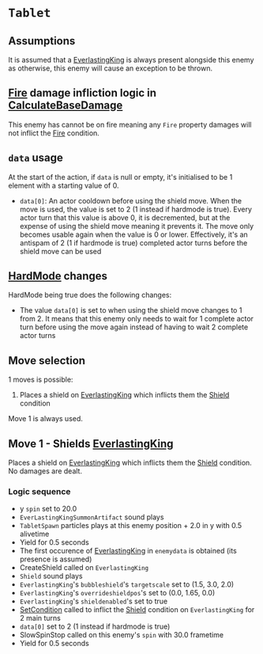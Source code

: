 # `Tablet`

## Assumptions
It is assumed that a [EverlastingKing](EverlastingKing.md) is always present alongside this enemy as otherwise, this enemy will cause an exception to be thrown.

## [Fire](../../Actors%20states/BattleCondition/Fire.md) damage infliction logic in [CalculateBaseDamage](../../Damage%20pipeline/CalculateBaseDamage.md)
This enemy has cannot be on fire meaning any `Fire` property damages will not inflict the [Fire](../../Actors%20states/BattleCondition/Fire.md) condition.

## `data` usage
At the start of the action, if `data` is null or empty, it's initialised to be 1 element with a starting value of 0.

- `data[0]`: An actor cooldown before using the shield move. When the move is used, the value is set to 2 (1 instead if hardmode is true). Every actor turn that this value is above 0, it is decremented, but at the expense of using the shield move meaning it prevents it. The move only becomes usable again when the value is 0 or lower. Effectively, it's an antispam of 2 (1 if hardmode is true) completed actor turns before the shield move can be used

## [HardMode](../../Damage%20pipeline/HardMode.md) changes
HardMode being true does the following changes:

- The value `data[0]` is set to when using the shield move changes to 1 from 2. It means that this enemy only needs to wait for 1 complete actor turn before using the move again instead of having to wait 2 complete actor turns

## Move selection
1 moves is possible:

1. Places a shield on [EverlastingKing](EverlastingKing.md) which inflicts them the [Shield](../../Actors%20states/BattleCondition/Shield.md) condition

Move 1 is always used.

## Move 1 - Shields [EverlastingKing](EverlastingKing.md)
Places a shield on [EverlastingKing](EverlastingKing.md) which inflicts them the [Shield](../../Actors%20states/BattleCondition/Shield.md) condition. No damages are dealt.

### Logic sequence

- y `spin` set to 20.0
- `EverLastingKingSummonArtifact` sound plays
- `TabletSpawn` particles plays at this enemy position + 2.0 in y with 0.5 alivetime
- Yield for 0.5 seconds
- The first occurence of [EverlastingKing](EverlastingKing.md) in `enemydata` is obtained (its presence is assumed)
- CreateShield called on `EverlastingKing`
- `Shield` sound plays
- `EverlastingKing`'s `bubbleshield`'s `targetscale` set to (1.5, 3.0, 2.0)
- `EverlastingKing`'s `overrideshieldpos`'s set to (0.0, 1.65, 0.0)
- `EverlastingKing`'s `shieldenabled`'s set to true
- [SetCondition](../../Actors%20states/Conditions%20methods/SetCondition.md) called to inflict the [Shield](../../Actors%20states/BattleCondition/Shield.md) condition on `EverlastingKing` for 2 main turns
- `data[0]` set to 2 (1 instead if hardmode is true)
- SlowSpinStop called on this enemy's `spin` with 30.0 frametime
- Yield for 0.5 seconds
